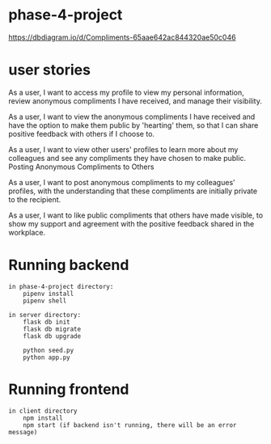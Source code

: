 # phase-4-project

https://dbdiagram.io/d/Compliments-65aae642ac844320ae50c046

# user stories

As a user, I want to access my profile to view my personal information, review anonymous compliments I have received, and manage their visibility.

As a user, I want to view the anonymous compliments I have received and have the option to make them public by 'hearting' them, so that I can share positive feedback with others if I choose to.

As a user, I want to view other users' profiles to learn more about my colleagues and see any compliments they have chosen to make public.
Posting Anonymous Compliments to Others

As a user, I want to post anonymous compliments to my colleagues’ profiles,  with the understanding that these compliments are initially private to the recipient.

As a user, I want to like public compliments that others have made visible, to show my support and agreement with the positive feedback shared in the workplace.

# Running backend

    in phase-4-project directory:
        pipenv install
        pipenv shell

    in server directory:
        flask db init
        flask db migrate
        flask db upgrade

        python seed.py
        python app.py

# Running frontend

    in client directory
        npm install
        npm start (if backend isn't running, there will be an error message)
